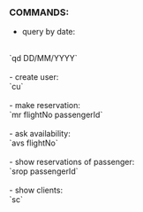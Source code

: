 ### COMMANDS:

- query by date:
</br>
`qd DD/MM/YYYY`
</br>
</br>
- create user:
</br> 
`cu`
</br>
</br>
- make reservation:
</br>
`mr flightNo passengerId`
</br>
</br>
- ask availability: 
</br>
`avs flightNo`
</br>
</br>
- show reservations of passenger: 
</br>
`srop passengerId`
</br>
</br>
- show clients:
</br>
`sc`
</br>
</br>
